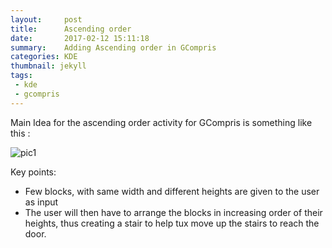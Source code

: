 ```yaml
---
layout:     post
title:      Ascending order
date:       2017-02-12 15:11:18
summary:    Adding Ascending order in GCompris
categories: KDE
thumbnail: jekyll
tags:
 - kde
 - gcompris
---
```


Main Idea for the ascending order activity for GCompris is something like this : 

![pic1]()

Key points: 

* Few blocks, with same width and different heights are given to the user as input
* The user will then have to arrange the blocks in increasing order of their heights, thus creating a stair to help tux move up the stairs to reach the door.
